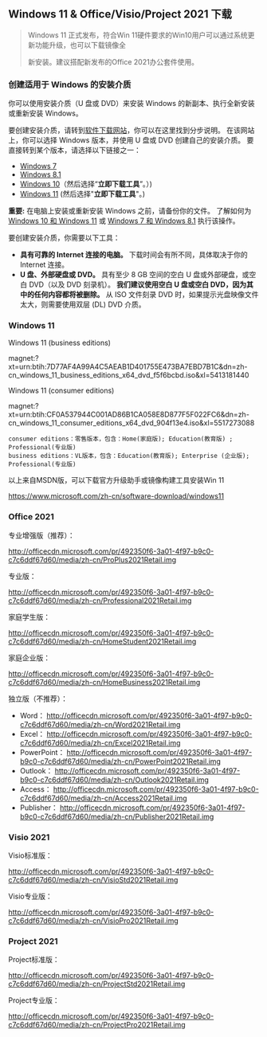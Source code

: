 ## Windows 11 & Office/Visio/Project 2021 下载

> Windows 11 正式发布，符合Win 11硬件要求的Win10用户可以通过系统更新功能升级，也可以下载镜像全
>
> 新安装。建议搭配新发布的Office 2021办公套件使用。

### 创建适用于 Windows 的安装介质

你可以使用安装介质（U 盘或 DVD）来安装 Windows 的新副本、执行全新安装或重新安装 Windows。

要创建安装介质，请转到[软件下载网站](https://www.microsoft.com/software-download/)，你可以在这里找到分步说明。 在该网站上，你可以选择 Windows 版本，并使用 U 盘或 DVD 创建自己的安装介质。 要直接转到某个版本，请选择以下链接之一：

- [Windows 7](https://go.microsoft.com/fwlink/p/?LinkID=616947)
- [Windows 8.1](https://go.microsoft.com/fwlink/p/?LinkID=616948)
- [Windows 10](https://go.microsoft.com/fwlink/p/?LinkId=616447)（然后选择“**立即下载工具**”。）)
- [Windows 11](https://www.microsoft.com/zh-CN/software-download/windows11) (然后选择"**立即下载工具**"。)

**重要:** 在电脑上安装或重新安装 Windows 之前，请备份你的文件。 了解如何为 [Windows 10 和 Windows 11](https://support.microsoft.com/zh-cn/windows/备份和还原windows-352091d2-bb9d-3ea3-ed18-52ef2b88cbef) 或 [Windows 7 和 Windows 8.1](https://support.microsoft.com/zh-cn/windows/备份和还原电脑-ac359b36-7015-4694-de9a-c5eac1ce9d9c) 执行该操作。

要创建安装介质，你需要以下工具：

- **具有可靠的 Internet 连接的电脑。** 下载时间会有所不同，具体取决于你的 Internet 连接。
- **U 盘、外部硬盘或 DVD。** 具有至少 8 GB 空间的空白 U 盘或外部硬盘，或空白 DVD（以及 DVD 刻录机）。 **我们建议使用空白 U 盘或空白 DVD，因为其中的任何内容都将被删除。** 从 ISO 文件刻录 DVD 时，如果提示光盘映像文件太大，则需要使用双层 (DL) DVD 介质。



### Windows 11

Windows 11 (business editions)

magnet:?xt=urn:btih:7D77AF4A99A4C5AEAB1D401755E473BA7EBD7B1C&dn=zh-cn_windows_11_business_editions_x64_dvd_f5f6bcbd.iso&xl=5413181440

Windows 11 (consumer editions)

magnet:?xt=urn:btih:CF0A537944C001AD86B1CA058E8D877F5F022FC6&dn=zh-cn_windows_11_consumer_editions_x64_dvd_904f13e4.iso&xl=5517273088

```text
consumer editions：零售版本，包含：Home(家庭版); Education(教育版) ; Professional(专业版)
business editions：VL版本，包含：Education(教育版); Enterprise (企业版); Professional(专业版)
```

以上来自MSDN版，可以下载官方升级助手或镜像构建工具安装Win 11

https://www.microsoft.com/zh-cn/software-download/windows11



### Office 2021

专业增强版（推荐）：

http://officecdn.microsoft.com/pr/492350f6-3a01-4f97-b9c0-c7c6ddf67d60/media/zh-cn/ProPlus2021Retail.img

专业版：

http://officecdn.microsoft.com/pr/492350f6-3a01-4f97-b9c0-c7c6ddf67d60/media/zh-cn/Professional2021Retail.img

家庭学生版：

http://officecdn.microsoft.com/pr/492350f6-3a01-4f97-b9c0-c7c6ddf67d60/media/zh-cn/HomeStudent2021Retail.img

家庭企业版：

http://officecdn.microsoft.com/pr/492350f6-3a01-4f97-b9c0-c7c6ddf67d60/media/zh-cn/HomeBusiness2021Retail.img

独立版（不推荐）：

- Word：
  http://officecdn.microsoft.com/pr/492350f6-3a01-4f97-b9c0-c7c6ddf67d60/media/zh-cn/Word2021Retail.img
- Excel：
  http://officecdn.microsoft.com/pr/492350f6-3a01-4f97-b9c0-c7c6ddf67d60/media/zh-cn/Excel2021Retail.img
- PowerPoint：
  http://officecdn.microsoft.com/pr/492350f6-3a01-4f97-b9c0-c7c6ddf67d60/media/zh-cn/PowerPoint2021Retail.img
- Outlook：
  http://officecdn.microsoft.com/pr/492350f6-3a01-4f97-b9c0-c7c6ddf67d60/media/zh-cn/Outlook2021Retail.img
- Access：
  http://officecdn.microsoft.com/pr/492350f6-3a01-4f97-b9c0-c7c6ddf67d60/media/zh-cn/Access2021Retail.img
- Publisher：
  http://officecdn.microsoft.com/pr/492350f6-3a01-4f97-b9c0-c7c6ddf67d60/media/zh-cn/Publisher2021Retail.img

### Visio 2021

Visio标准版：

http://officecdn.microsoft.com/pr/492350f6-3a01-4f97-b9c0-c7c6ddf67d60/media/zh-cn/VisioStd2021Retail.img

Visio专业版：

http://officecdn.microsoft.com/pr/492350f6-3a01-4f97-b9c0-c7c6ddf67d60/media/zh-cn/VisioPro2021Retail.img

### Project 2021

Project标准版：

http://officecdn.microsoft.com/pr/492350f6-3a01-4f97-b9c0-c7c6ddf67d60/media/zh-cn/ProjectStd2021Retail.img

Project专业版：

http://officecdn.microsoft.com/pr/492350f6-3a01-4f97-b9c0-c7c6ddf67d60/media/zh-cn/ProjectPro2021Retail.img